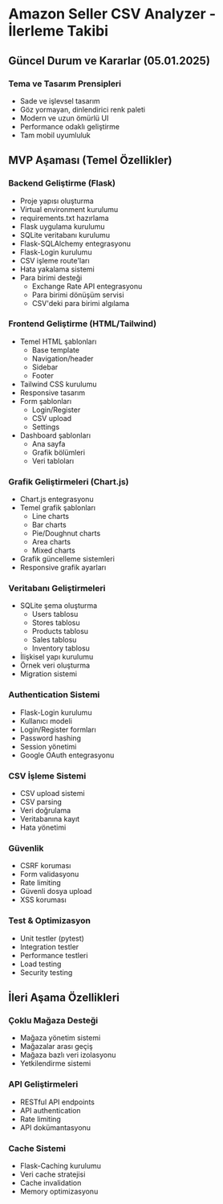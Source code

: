 # Amazon Seller CSV Analyzer - İlerleme Takibi

## Güncel Durum ve Kararlar (05.01.2025)

### Tema ve Tasarım Prensipleri
- Sade ve işlevsel tasarım
- Göz yormayan, dinlendirici renk paleti
- Modern ve uzun ömürlü UI
- Performance odaklı geliştirme
- Tam mobil uyumluluk

## MVP Aşaması (Temel Özellikler)

### Backend Geliştirme (Flask)
- Proje yapısı oluşturma
- Virtual environment kurulumu
- requirements.txt hazırlama
- Flask uygulama kurulumu
- SQLite veritabanı kurulumu
- Flask-SQLAlchemy entegrasyonu
- Flask-Login kurulumu
- CSV işleme route'ları
- Hata yakalama sistemi
- Para birimi desteği
  - Exchange Rate API entegrasyonu
  - Para birimi dönüşüm servisi
  - CSV'deki para birimi algılama

### Frontend Geliştirme (HTML/Tailwind)
- Temel HTML şablonları
  - Base template
  - Navigation/header
  - Sidebar
  - Footer
- Tailwind CSS kurulumu
- Responsive tasarım
- Form şablonları
  - Login/Register
  - CSV upload
  - Settings
- Dashboard şablonları
  - Ana sayfa
  - Grafik bölümleri
  - Veri tabloları

### Grafik Geliştirmeleri (Chart.js)
- Chart.js entegrasyonu
- Temel grafik şablonları
  - Line charts
  - Bar charts
  - Pie/Doughnut charts
  - Area charts
  - Mixed charts
- Grafik güncelleme sistemleri
- Responsive grafik ayarları

### Veritabanı Geliştirmeleri
- SQLite şema oluşturma
  - Users tablosu
  - Stores tablosu
  - Products tablosu
  - Sales tablosu
  - Inventory tablosu
- İlişkisel yapı kurulumu
- Örnek veri oluşturma
- Migration sistemi

### Authentication Sistemi
- Flask-Login kurulumu
- Kullanıcı modeli
- Login/Register formları
- Password hashing
- Session yönetimi
- Google OAuth entegrasyonu

### CSV İşleme Sistemi
- CSV upload sistemi
- CSV parsing
- Veri doğrulama
- Veritabanına kayıt
- Hata yönetimi

### Güvenlik
- CSRF koruması
- Form validasyonu
- Rate limiting
- Güvenli dosya upload
- XSS koruması

### Test & Optimizasyon
- Unit testler (pytest)
- Integration testler
- Performance testleri
- Load testing
- Security testing

## İleri Aşama Özellikleri

### Çoklu Mağaza Desteği
- Mağaza yönetim sistemi
- Mağazalar arası geçiş
- Mağaza bazlı veri izolasyonu
- Yetkilendirme sistemi

### API Geliştirmeleri
- RESTful API endpoints
- API authentication
- Rate limiting
- API dokümantasyonu

### Cache Sistemi
- Flask-Caching kurulumu
- Veri cache stratejisi
- Cache invalidation
- Memory optimizasyonu